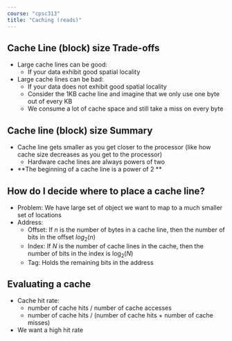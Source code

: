 ```yaml
---
course: "cpsc313"
title: "Caching (reads)"
---
```


## Cache Line (block) size Trade-offs
- Large cache lines can be good:
    - If your data exhibit good spatial locality
- Large cache lines can be bad:
    - If your data does not exhibit good spatial locality
    - Consider the 1KB cache line and imagine that we only use one byte out of every KB
    - We consume a lot of cache space and still take a miss on every byte

    
## Cache line (block) size Summary
- Cache line gets smaller as you get closer to the processor (like how cache size decreases as you get to the processor)
    - Hardware cache lines are always powers of two
- **The beginning of a cache line is a power of 2 **

## How do I decide where to place a cache line?
- Problem: We have large set of object we want to map to a much smaller set of locations
- Address:
    - Offset: If $n$ is the number of bytes in a cache line, then the number of bits in the offset $log_2(n)$
    - Index: If $N$ is the number of cache lines in the cache, then the number of bits in the index is $\log_2(N)$
    - Tag: Holds the remaining bits in the address


## Evaluating a cache
- Cache hit rate:
    - number of cache hits / number of cache accesses
    - number of cache hits / (number of cache hits + number of cache misses)
- We want a high hit rate
